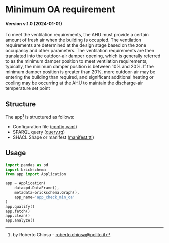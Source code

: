 [//]: # (AUTOMATICALLY GENERATED DO NOT MODIFY)

# Minimum OA requirement

#### Version v.1.0 (2024-01-01)

To meet the ventilation requirements, the AHU must provide a certain amount of fresh air when the building is occupied. The ventilation requirements are determined at the design stage based on the zone occupancy and other parameters. The ventilation requirements are then translated into the outdoor-air damper opening, which is generally referred to as the minimum damper position to meet ventilation requirements, typically, the minimum damper position is between 10% and 20%. If the minimum damper position is greater than 20%, more outdoor-air may be entering the building than required, and significant additional heating or cooling may be occurring at the AHU to maintain the discharge-air temperature set point

## Structure

The app[^1] is structured as follows:

- Configuration file ([config.yaml](config.yaml))
- SPARQL query ([query.rq](query.rq))
- SHACL Shape or manifest ([manifest.ttl](manifest.ttl))


## Usage

```python
import pandas as pd
import brickschema
from app import Application

app = Application(
    data=pd.DataFrame(),
    metadata=brickschema.Graph(),
    app_name='app_check_min_oa'
)
app.qualify()
app.fetch()
app.clean()
app.analyze()
```

[^1]: by Roberto Chiosa - roberto.chiosa@polito.it 
